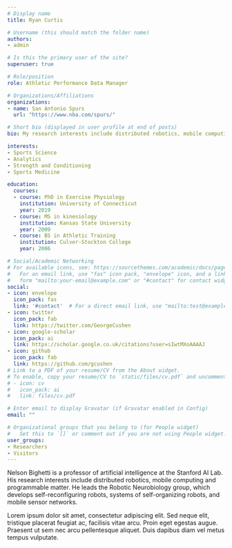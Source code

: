 ```yaml
---
# Display name
title: Ryan Curtis

# Username (this should match the folder name)
authors:
- admin

# Is this the primary user of the site?
superuser: true

# Role/position
role: Athletic Performance Data Manager

# Organizations/Affiliations
organizations:
- name: San Antonio Spurs
  url: "https://www.nba.com/spurs/"

# Short bio (displayed in user profile at end of posts)
bio: My research interests include distributed robotics, mobile computing and programmable matter.

interests:
- Sports Science
- Analytics
- Strength and Conditioning
- Sports Medicine

education:
  courses:
  - course: PhD in Exercise Physiology
    institution: University of Connecticut
    year: 2019
  - course: MS in kinesiology
    institution: Kansas State University
    year: 2009
  - course: BS in Athletic Training
    institution: Culver-Stockton College
    year: 2006

# Social/Academic Networking
# For available icons, see: https://sourcethemes.com/academic/docs/page-builder/#icons
#   For an email link, use "fas" icon pack, "envelope" icon, and a link in the
#   form "mailto:your-email@example.com" or "#contact" for contact widget.
social:
- icon: envelope
  icon_pack: fas
  link: '#contact'  # For a direct email link, use "mailto:test@example.org".
- icon: twitter
  icon_pack: fab
  link: https://twitter.com/GeorgeCushen
- icon: google-scholar
  icon_pack: ai
  link: https://scholar.google.co.uk/citations?user=sIwtMXoAAAAJ
- icon: github
  icon_pack: fab
  link: https://github.com/gcushen
# Link to a PDF of your resume/CV from the About widget.
# To enable, copy your resume/CV to `static/files/cv.pdf` and uncomment the lines below.
# - icon: cv
#   icon_pack: ai
#   link: files/cv.pdf

# Enter email to display Gravatar (if Gravatar enabled in Config)
email: ""

# Organizational groups that you belong to (for People widget)
#   Set this to `[]` or comment out if you are not using People widget.
user_groups:
- Researchers
- Visitors
---
```


Nelson Bighetti is a professor of artificial intelligence at the Stanford AI Lab. His research interests include distributed robotics, mobile computing and programmable matter. He leads the Robotic Neurobiology group, which develops self-reconfiguring robots, systems of self-organizing robots, and mobile sensor networks.

Lorem ipsum dolor sit amet, consectetur adipiscing elit. Sed neque elit, tristique placerat feugiat ac, facilisis vitae arcu. Proin eget egestas augue. Praesent ut sem nec arcu pellentesque aliquet. Duis dapibus diam vel metus tempus vulputate.
